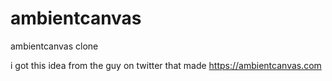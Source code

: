 # ambientcanvas
ambientcanvas clone

i got this idea from the guy on twitter that made https://ambientcanvas.com